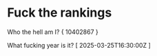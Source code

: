 # Fuck the rankings

Who the hell am I?
{ 10402867 }

What fucking year is it?
[ 2025-03-25T16:30:00Z ]
